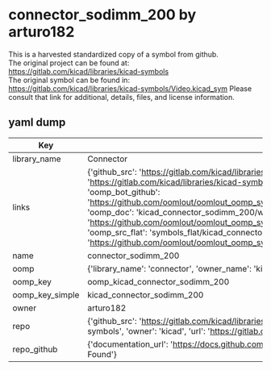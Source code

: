 # connector_sodimm_200 by arturo182  
This is a harvested standardized copy of a symbol from github.  
The original project can be found at:  
https://gitlab.com/kicad/libraries/kicad-symbols  
The original symbol can be found in:
https://gitlab.com/kicad/libraries/kicad-symbols/Video.kicad_sym
Please consult that link for additional, details, files, and license information.  
## yaml dump  
| Key | Value |  
| --- | --- |  
| library_name | Connector |  
| links | {'github_src': 'https://gitlab.com/kicad/libraries/kicad-symbols/Video.kicad_sym', 'github_src_repo': 'https://gitlab.com/kicad/libraries/kicad-symbols', 'oomp_bot': 'kicad_connector_sodimm_200/working', 'oomp_bot_github': 'https://github.com/oomlout/oomlout_oomp_symbol_bot/tree/main/kicad_connector_sodimm_200/working', 'oomp_doc': 'kicad_connector_sodimm_200/working', 'oomp_doc_github': 'https://github.com/oomlout/oomlout_oomp_symbol_doc/tree/main/kicad_connector_sodimm_200/working', 'oomp_src_flat': 'symbols_flat/kicad_connector_sodimm_200/working', 'oomp_src_flat_github': 'https://github.com/oomlout/oomlout_oomp_symbol_src/tree/main/kicad_connector_sodimm_200/working'} |  
| name | connector_sodimm_200 |  
| oomp | {'library_name': 'connector', 'owner_name': 'kicad', 'symbol_name': 'connector_sodimm_200'} |  
| oomp_key | oomp_kicad_connector_sodimm_200 |  
| oomp_key_simple | kicad_connector_sodimm_200 |  
| owner | arturo182 |  
| repo | {'github_src': 'https://gitlab.com/kicad/libraries/kicad-symbols/Video.kicad_sym', 'name': 'libraries/kicad-symbols', 'owner': 'kicad', 'url': 'https://gitlab.com/kicad/libraries/kicad-symbols'} |  
| repo_github | {'documentation_url': 'https://docs.github.com/rest/repos/repos#get-a-repository', 'message': 'Not Found'} |  

